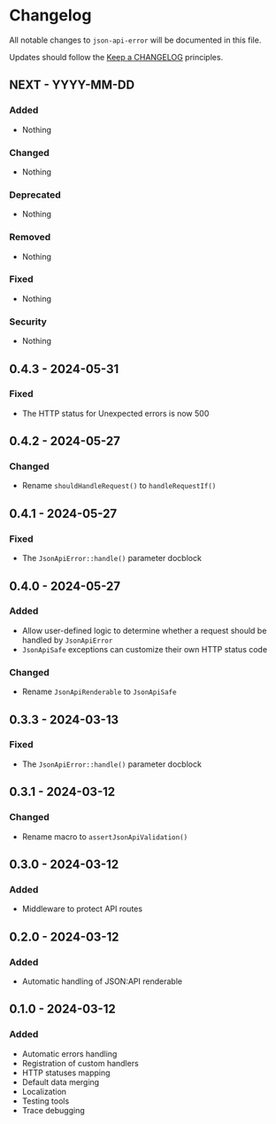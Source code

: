 # Changelog

All notable changes to `json-api-error` will be documented in this file.

Updates should follow the [Keep a CHANGELOG](https://keepachangelog.com/) principles.


## NEXT - YYYY-MM-DD

### Added
- Nothing

### Changed
- Nothing

### Deprecated
- Nothing

### Removed
- Nothing

### Fixed
- Nothing

### Security
- Nothing


## 0.4.3 - 2024-05-31

### Fixed
- The HTTP status for Unexpected errors is now 500


## 0.4.2 - 2024-05-27

### Changed
- Rename `shouldHandleRequest()` to `handleRequestIf()`


## 0.4.1 - 2024-05-27

### Fixed
- The `JsonApiError::handle()` parameter docblock


## 0.4.0 - 2024-05-27

### Added
- Allow user-defined logic to determine whether a request should be handled by `JsonApiError`
- `JsonApiSafe` exceptions can customize their own HTTP status code

### Changed
- Rename `JsonApiRenderable` to `JsonApiSafe`


## 0.3.3 - 2024-03-13

### Fixed
- The `JsonApiError::handle()` parameter docblock


## 0.3.1 - 2024-03-12

### Changed
- Rename macro to `assertJsonApiValidation()`


## 0.3.0 - 2024-03-12

### Added
- Middleware to protect API routes


## 0.2.0 - 2024-03-12

### Added
- Automatic handling of JSON:API renderable


## 0.1.0 - 2024-03-12

### Added
- Automatic errors handling
- Registration of custom handlers
- HTTP statuses mapping
- Default data merging
- Localization
- Testing tools
- Trace debugging
